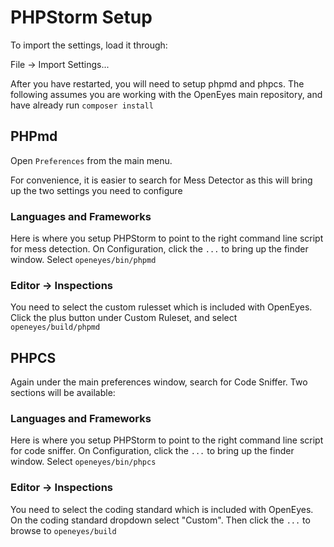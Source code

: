 # PHPStorm Setup

To import the settings, load it through:

File -> Import Settings...

After you have restarted, you will need to setup phpmd and phpcs. The following assumes you are working with the OpenEyes main repository, and have already run ```composer install```

## PHPmd

Open ```Preferences``` from the main menu. 

For convenience, it is easier to search for Mess Detector as this will bring up the two settings you need to configure

### Languages and Frameworks

Here is where you setup PHPStorm to point to the right command line script for mess detection. On Configuration, click the ```...``` to bring up the finder window. Select ```openeyes/bin/phpmd```

### Editor -> Inspections

You need to select the custom rulesset which is included with OpenEyes. Click the plus button under Custom Ruleset, and select ```openeyes/build/phpmd```

## PHPCS

Again under the main preferences window, search for Code Sniffer. Two sections will be available:

### Languages and Frameworks

Here is where you setup PHPStorm to point to the right command line script for code sniffer. On Configuration, click the ```...``` to bring up the finder window. Select ```openeyes/bin/phpcs```

### Editor -> Inspections

You need to select the coding standard which is included with OpenEyes. On the coding standard dropdown select "Custom". Then click the ```...``` to browse to ```openeyes/build```

